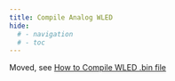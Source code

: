 ```yaml
---
title: Compile Analog WLED
hide:
  # - navigation
  # - toc
---
```


Moved, see [How to Compile WLED .bin file](https://github.com/Aircoookie/WLED/wiki/How-To-Compile-WLED-.bin-File)